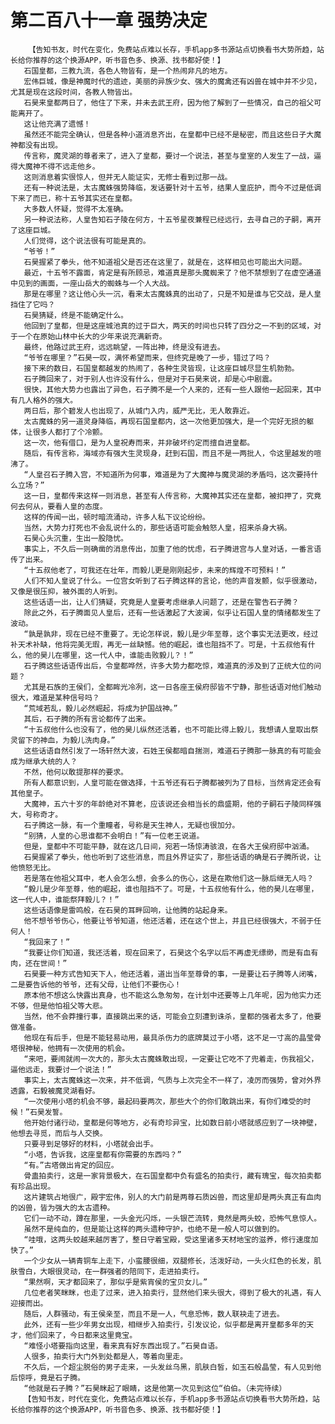 # 第二百八十一章 强势决定
        【告知书友，时代在变化，免费站点难以长存，手机app多书源站点切换看书大势所趋，站长给你推荐的这个换源APP，听书音色多、换源、找书都好使！】
       石国皇都，三教九流，各色人物皆有，是一个热闹非凡的地方。
       宏伟巨城，像是神魔时代的遗迹，美丽的异族少女、强大的魔禽还有凶兽在城中并不少见，尤其是现在这段时间，各教人物皆出。
       石昊来皇都两日了，他住了下来，并未去武王府，因为他了解到了一些情况，自己的祖父可能离开了。
       这让他充满了遗憾！
       虽然还不能完全确认，但是各种小道消息齐出，在皇都中已经不是秘密，而且这些日子大魔神都没有出现。
       传言称，魔灵湖的尊者来了，进入了皇都，要讨一个说法，甚至与皇室的人发生了一战，逼得大魔神不得不远走他乡。
       这则消息着实很惊人，但并无人能证实，无修士看到过那一战。
       还有一种说法是，太古魔蛛强势降临，发话要针对十五爷，结果人皇庇护，而今不过是低调下来了而已，称十五爷其实还在皇都。
       大多数人怀疑，觉得不太准确。
       另一种说法称，人皇告知石子陵在何方，十五爷星夜兼程已经远行，去寻自己的子嗣，离开了这座巨城。
       人们觉得，这个说法很有可能是真的。
       “爷爷！”
       石昊握紧了拳头，他不知道祖父是否还在这里了，就是在，这样相见也可能出大问题。
       最近，十五爷不露面，肯定是有所顾忌，难道真是那头魔蜘来了？他不禁想到了在虚空通道中见到的画面，一座山岳大的蜘蛛与一个人大战。
       那是在哪里？这让他心头一沉，看来太古魔蛛真的出动了，只是不知是谁与它交战，是人皇挡住了它吗？
       石昊猜疑，终是不能确定什么。
       他回到了皇都，但是这座城池真的过于巨大，两天的时间也只转了四分之一不到的区域，对于一个在原始山林中长大的少年来说充满新奇。
       最终，他路过武王府，远远眺望，一阵出神，终是没有进去。
       “爷爷在哪里？”石昊一叹，满怀希望而来，但终究是晚了一步，错过了吗？
       接下来的数日，石国皇都越发的热闹了，各种生灵皆现，让这座巨城尽显生机勃勃。
       石子腾回来了，对于别人也许没有什么，但是对于石昊来说，却是心中剧震。
       很快，其他大势力也露出了异色，石子腾不是一个人来的，还有一些人跟他一起回来，其中有几人格外的强大。
       两日后，那个碧发人也出现了，从城门入内，威严无比，无人敢靠近。
       太古魔蛛的另一道灵身降临，再现石国皇都内，这一次他更加强大，是一个完好无损的躯体，让很多人都打了个冷颤。
       这一次，他有借口，是为人皇祝寿而来，并非破坏约定而擅自进皇都。
       随后，有传言称，海域亦有强大生灵现身，赶到石国，而且不是一两批人，令这里越发的喧沸了。
       “人皇召石子腾入宫，不知道所为何事，难道是为了大魔神与魔灵湖的矛盾吗，这次要持什么立场？”
       这一日，皇都传来这样一则消息，甚至有人传言称，大魔神其实还在皇都，被扣押了，究竟何去何从，要看人皇的态度。
       这样的传闻一出，顿时暗流涌动，许多人私下议论纷纷。
       当然，大势力打死也不会乱说什么的，那些话语可能会触怒人皇，招来杀身大祸。
       石昊心头沉重，生出一股隐忧。
       事实上，不久后一则确凿的消息传出，加重了他的忧虑，石子腾进宫与人皇对话，一番言语传了出来。
       “十五叔他老了，可我还在壮年，而毅儿更是刚刚起步，未来的辉煌不可预料！”
       人们不知人皇说了什么。一位宫女听到了石子腾这样的言论，他的声音发颤，似乎很激动，又像是很压抑，被外面的人听到。
       这些话语一出，让人们猜疑，究竟是人皇要考虑继承人问题了，还是在警告石子腾？
       除此之外，石子腾面见人皇后，还有一些话激起了大波澜，似乎让石国人皇的情绪都发生了波动。
       “孰是孰非，现在已经不重要了。无论怎样说，毅儿是少年至尊，这个事实无法更改，经过补天术补缺，他将完美无瑕，再无一丝缺憾。他的崛起，谁也阻挡不了。可是，十五叔他有什么，他的昊儿在哪里，这一代人中，谁能击败毅儿？！”
       石子腾这些话语传出后，令皇都哗然，许多大势力都吃惊，难道真的涉及到了正统大位的问题？
       尤其是石族的王侯们，全都眸光冷冽，这一日各座王侯府邸皆不宁静，那些话语对他们触动很大，难道是某种信号吗？
       “荒域若乱，毅儿必然崛起，将成为护国战神。”
       其后，石子腾的所有言论都传了出来。
       “十五叔他什么也没有了，他的昊儿纵然还活着，也不可能比得上毅儿，我想请人皇取出祭灵留下的神血，为毅儿洗肉身。”
       这些话语自然引发了一场轩然大波，石姓王侯都暗自揣测，难道石子腾那一脉真的有可能会成为继承大统的人？
       不然，他何以敢提那样的要求。
       所有人都意识到，人皇可能在做选择，十五爷还有石子腾都被列为了目标，当然肯定还会有其他皇子。
       大魔神，五六十岁的年龄绝对不算老，应该说还会相当长的鼎盛期，他的子嗣石子陵同样强大，号称奇才。
       石子腾这一脉，有一个重瞳者，号称是天生神人，无疑也很加分。
       “别猜，人皇的心思谁都不会明白！”有一位老王说道。
       但是，皇都中不可能平静，就在这几日间，宛若一场惊涛骇浪，在各大王侯府邸中汹涌。
       石昊握紧了拳头，他也听到了这些消息，而且外界证实了，那些话语的确是石子腾所说，让他愤怒无比。
       若是落在他祖父耳中，老人会怎么想，会多么的伤心，这是在欺他们这一脉后继无人吗？
       “毅儿是少年至尊，他的崛起，谁也阻挡不了。可是，十五叔他有什么，他的昊儿在哪里，这一代人中，谁能祭拜毅儿？！”
       这些话语像是雷鸣般，在石昊的耳畔回响，让他腾的站起身来。
       他不想爷爷伤心，他要让爷爷知道，他还活着，还在这个世上，并且已经很强大，不弱于任何人！
       “我回来了！”
       “我要让你们知道，我还活着，现在回来了，石昊这个名字以后不再虚无缥缈，而是有血有肉，还在世间！”
       石昊要一种方式告知天下人，他还活着，道出当年至尊骨的事，一是要让石子腾等人闭嘴，二是要告诉他的爷爷，还有父母，让他们不要伤心！
       原本他不想这么快露出真身，也不能这么急匆匆，在计划中还要等上几年呢，因为他实力还不够，但是他怕祖父等大悲。
       当然，他不会莽撞行事，直接跳出来的话，可能会立刻遭到诛杀，皇都的强者太多了，他要做准备。
       他现在有后手，但是不能轻易动用，最具杀伤力的底牌莫过于小塔，这不足一寸高的晶莹骨塔很神秘，他拥有一次使用的机会。
       “来吧，要闹就闹一次大的，那头太古魔蛛敢出现，一定要让它吃不了兜着走，伤我祖父，逼他远走，我要讨一个说法！”
       事实上，太古魔蛛这一次来，并不低调，气质与上次完全不一样了，凌厉而强势，曾对外界透露，石毅被魔灵湖看好。
       “一次使用小塔的机会不够，最起码要两次，那些大个的你们敢跳出来，有你们难受的时候！”石昊发誓。
       他开始付诸行动，皇都是何等地方，必有奇珍异宝，比如数日前小塔就感应到了一块神壁，他想去寻觅，而后与人交换。
       只要寻到足够好的材料，小塔就会出手。
       “小塔，告诉我，这座皇都有你需要的东西吗？”
       “有。”古塔做出肯定的回应。
       骨蛊拍卖行，这是一家背景极大，在石国皇都中负有盛名的拍卖行，藏有瑰宝，每次拍卖都有珍品出现。
       这片建筑占地很广，殿宇宏伟，别人的大门前是两尊石质凶兽，而这里却是两头真正有血肉的凶兽，皆为强大的太古遗种。
       它们一动不动，蹲在那里，一头金光闪烁，一头银芒流转，竟然是两头蛟，恐怖气息惊人。
       虽然不是纯血的，但是能让这样的两头遗种守护，也绝不是一般人可以做到的。
       “哇哦，这两头蛟越来越厉害了，整日守着宝殿，受这里诸多天材地宝的滋养，修行速度加快了。”
       一个少女从一辆青铜车上走下，小蛮腰很细，双腿修长，活泼好动，一头火红色的长发，肌肤雪白，大眼很灵动，在一群强者的陪同下，走进拍卖行。
       “果然啊，天才都回来了，那似乎是紫宵侯的宝贝女儿。”
       几位老者笑眯眯，也走了过来，进入拍卖行，显然他们来头很大，得到了极大的礼遇，有人迎接而出。
       随后，人群骚动，有王侯亲至，而且不是一人，气息恐怖，数人联袂走了进去。
       此外，还有一些少年男女出现，相继步入拍卖行，引发议论，似乎都是离开皇都多年的天才，他们回来了，今日都来这里竟宝。
       “难怪小塔要指向这里，看来真有好东西出现了。”石昊自语。
       人很多，拍卖行大门外到处都是人，等着向里走。
       不久后，一个超尘脱俗的男子走来，一头发丝乌黑，肌肤白皙，如玉石般晶莹，有人见到他后惊呼，竟是石子腾。
       “他就是石子腾？”石昊眯起了眼睛，这是他第一次见到这位“伯伯。（未完待续）
       【告知书友，时代在变化，免费站点难以长存，手机app多书源站点切换看书大势所趋，站长给你推荐的这个换源APP，听书音色多、换源、找书都好使！】